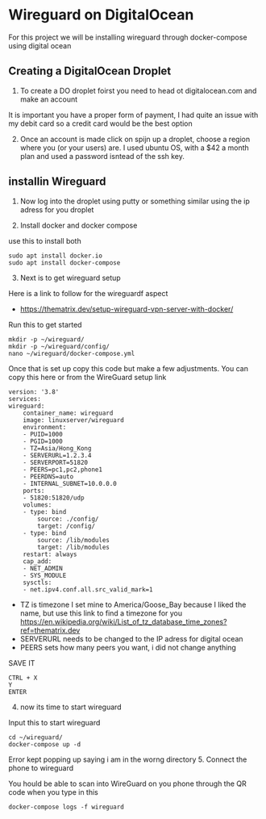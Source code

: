 # Wireguard on DigitalOcean 
For this project we will be installing wireguard through docker-compose using digital ocean

## Creating a DigitalOcean Droplet
1. To create a DO droplet foirst you need to head ot digitalocean.com and make an account

It is important you have a proper form of payment, I had quite an issue with my debit card so a credit card would be the best option

2. Once an account is made click on spijn up a droplet, choose a region where you (or your users) are. I used ubuntu OS, with a $42 a month plan and used a password isntead of the ssh key.

## installin Wireguard

1. Now log into the droplet using putty or something similar using the ip adress for you droplet

2. Install docker and docker compose

use this to install both

    sudo apt install docker.io
    sudo apt install docker-compose

3. Next is to get wireguard setup

Here is a link to follow for the wireguardf aspect
- https://thematrix.dev/setup-wireguard-vpn-server-with-docker/

Run this to get started

    mkdir -p ~/wireguard/
    mkdir -p ~/wireguard/config/
    nano ~/wireguard/docker-compose.yml  

Once that is set up copy this code but make a few adjustments. You can copy this here or from the WireGuard setup link

    version: '3.8'
    services:
    wireguard:
        container_name: wireguard
        image: linuxserver/wireguard
        environment:
        - PUID=1000
        - PGID=1000
        - TZ=Asia/Hong_Kong
        - SERVERURL=1.2.3.4
        - SERVERPORT=51820
        - PEERS=pc1,pc2,phone1
        - PEERDNS=auto
        - INTERNAL_SUBNET=10.0.0.0
        ports:
        - 51820:51820/udp
        volumes:
        - type: bind
            source: ./config/
            target: /config/
        - type: bind
            source: /lib/modules
            target: /lib/modules
        restart: always
        cap_add:
        - NET_ADMIN
        - SYS_MODULE
        sysctls:
        - net.ipv4.conf.all.src_valid_mark=1

- TZ is timezone I set mine to America/Goose_Bay because I liked the name, but use this link to find a timezone for you 
https://en.wikipedia.org/wiki/List_of_tz_database_time_zones?ref=thematrix.dev
- SERVERURL needs to be changed to the IP adress for digital ocean
- PEERS sets how many peers you want, i did not change anything

SAVE IT

    CTRL + X
    Y
    ENTER

4. now its time to start wireguard

Input this to start wireguard

    cd ~/wireguard/
    docker-compose up -d

Error kept popping up saying i am in the worng directory
5. Connect the phone to wireguard

You hould be able to scan into WireGuard on you phone through the QR code when you type in this

    docker-compose logs -f wireguard